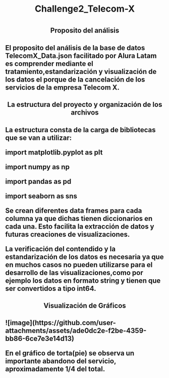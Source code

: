 <h1 align="center"> Challenge2_Telecom-X<h1>
<h2 align="center"> Proposito del análisis<h2>
El proposito del análisis de la base de datos TelecomX_Data.json facilitado por Alura Latam es comprender mediante el tratamiento,estandarización y visualización de los datos el porque de la cancelación de los servicios de la empresa Telecom X.
<h2 align="center"> La estructura del proyecto y organización de los archivos<h2>
<p>La estructura consta de la carga de bibliotecas que se van a utilizar:<p>
<p>import matplotlib.pyplot as plt<p>
<p>import numpy as np<p>
<p>import pandas as pd<p>
<p>import seaborn as sns<p>
<p>Se crean diferentes data frames para cada columna ya que dichas tienen diccionarios en cada una. Esto facilita la extracción de datos y futuras creaciones de visualizaciones.<p>
<p>La verificación del contendido y la estandarización de los datos es necesaria ya que en muchos casos no pueden utilizarse para el desarrollo de las visualizaciones,como por ejemplo los datos en formato string y tienen que ser convertidos a tipo int64.<p>
<h2 align="center"> Visualización de Gráficos<h2>
![image](https://github.com/user-attachments/assets/ade0dc2e-f2be-4359-bb86-6ce7e3e14d13)
<p>En el gráfico de torta(pie) se observa un importante abandono del servicio, aproximadamente 1/4 del total.</p>


